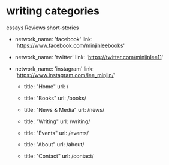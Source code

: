 # writing categories 
essays
Reviews
short-stories

- network_name: 'facebook'
  link: 'https://www.facebook.com/minjinleebooks'

- network_name: 'twitter'
  link: 'https://twitter.com/minjinlee11'

- network_name: 'instagram'
  link: 'https://www.instagram.com/lee_minjin/'


  - title: "Home"
    url: /

  - title: "Books"
    url: /books/

  - title: "News & Media"
    url: /news/

  - title: "Writing"
    url: /writing/

  - title: "Events"
    url: /events/

  - title: "About"
    url: /about/

  - title: "Contact"
    url: /contact/
